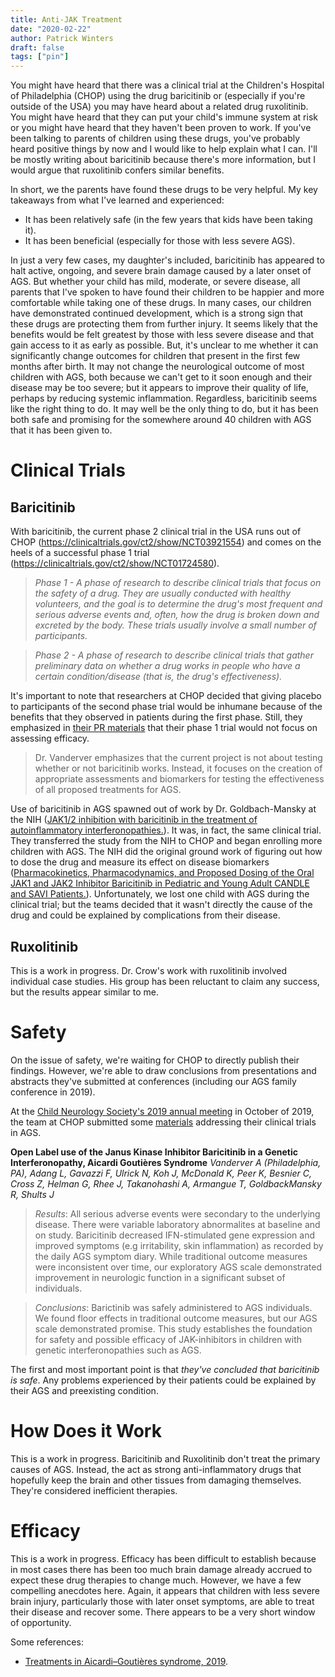 ```yaml
---
title: Anti-JAK Treatment
date: "2020-02-22"
author: Patrick Winters
draft: false
tags: ["pin"]
---
```


You might have heard that there was a clinical trial at the Children's Hospital of Philadelphia (CHOP) using the drug baricitinib or (especially if you're outside of the USA) you may have heard about a related drug ruxolitinib. You might have heard that they can put your child's immune system at risk or you might have heard that they haven't been proven to work. If you've been talking to parents of children using these drugs, you've probably heard positive things by now and I would like to help explain what I can. I'll be mostly writing about baricitinib because there's more information, but I would argue that ruxolitinib confers similar benefits.


In short, we the parents have found these drugs to be very helpful. My key takeaways from what I've learned and experienced:

* It has been relatively safe (in the few years that kids have been taking it).
* It has been beneficial (especially for those with less severe AGS).

In just a very few cases, my daughter's included, baricitinib has appeared to halt active, ongoing, and severe brain damage caused by a later onset of AGS. But whether your child has mild, moderate, or severe disease, all parents that I've spoken to have found their children to be happier and more comfortable while taking one of these drugs. In many cases, our children have demonstrated continued development, which is a strong sign that these drugs are protecting them from further injury. It seems likely that the benefits would be felt greatest by those with less severe disease and that gain access to it as early as possible. But, it's unclear to me whether it can significantly change outcomes for children that present in the first few months after birth. It may not change the neurological outcome of most children with AGS, both because we can't get to it soon enough and their disease may be too severe; but it appears to improve their quality of life, perhaps by reducing systemic inflammation. Regardless, baricitinib seems like the right thing to do. It may well be the only thing to do, but it has been both safe and promising for the somewhere around 40 children with AGS that it has been given to.

# Clinical Trials

## Baricitinib

With baricitinib, the current phase 2 clinical trial in the USA runs out of CHOP (https://clinicaltrials.gov/ct2/show/NCT03921554) and comes on the heels of a successful phase 1 trial (https://clinicaltrials.gov/ct2/show/NCT01724580).

> _Phase 1 - A phase of research to describe clinical trials that focus on the safety of a drug. They are usually conducted with healthy volunteers, and the goal is to determine the drug's most frequent and serious adverse events and, often, how the drug is broken down and excreted by the body. These trials usually involve a small number of participants._

> _Phase 2 - A phase of research to describe clinical trials that gather preliminary data on whether a drug works in people who have a certain condition/disease (that is, the drug's effectiveness)._

It's important to note that researchers at CHOP decided that giving placebo to participants of the second phase trial would be inhumane because of the benefits that they observed in patients during the first phase. Still, they emphasized in [their PR materials](https://www.research.chop.edu/cornerstone-blog/multi-site-study-builds-better-clinical-trials-for-aicardi-goutieres-syndrome) that their phase 1 trial would not focus on assessing efficacy.

> Dr. Vanderver emphasizes that the current project is not about testing whether or not baricitinib works. Instead, it focuses on the creation of appropriate assessments and biomarkers for testing the effectiveness of all proposed treatments for AGS.

Use of baricitinib in AGS spawned out of work by Dr. Goldbach-Mansky at the NIH ([JAK1/2 inhibition with baricitinib in the treatment of autoinflammatory interferonopathies.](https://www.ncbi.nlm.nih.gov/pubmed/29649002)). It was, in fact, the same clinical trial. They transferred the study from the NIH to CHOP and began enrolling more children with AGS. The NIH did the original ground work of figuring out how to dose the drug and measure its effect on disease biomarkers ([Pharmacokinetics, Pharmacodynamics, and Proposed Dosing of the Oral JAK1 and JAK2 Inhibitor Baricitinib in Pediatric and Young Adult CANDLE and SAVI Patients.](https://www.ncbi.nlm.nih.gov/pubmed/29134648)). Unfortunately, we lost one child with AGS during the clinical trial; but the teams decided that it wasn't directly the cause of the drug and could be explained by complications from their disease.

## Ruxolitinib

This is a work in progress. Dr. Crow's work with ruxolitinib involved individual case studies. His group has been reluctant to claim any success, but the results appear similar to me.

# Safety

On the issue of safety, we're waiting for CHOP to directly publish their findings. However, we're able to draw conclusions from presentations and abstracts they've submitted at conferences (including our AGS family conference in 2019).

At the [Child Neurology Society's 2019 annual meeting](https://www.childneurologysociety.org/meetings/2019-cns-annual-meeting/) in October of 2019, the team at CHOP submitted some [materials](https://www.childneurologysociety.org/docs/default-source/2019-CNS/2019-cns-program.pdf) addressing their clinical trials in AGS.

**Open Label use of the Janus Kinase Inhibitor Baricitinib in a Genetic Interferonopathy, Aicardi Goutières Syndrome**
_Vanderver A (Philadelphia, PA), Adang L, Gavazzi F, Ulrick N, Koh J, McDonald K, Peer K, Besnier C, Cross Z, Helman G, Rhee J, Takanohashi A, Armangue T, GoldbackMansky R, Shults J_

> *Results*: All serious adverse events were secondary to the underlying disease. There were variable laboratory abnormalites at baseline and on study. Baricitinib decreased IFN-stimulated gene expression and improved symptoms (e.g irritability, skin inflammation) as recorded by the daily AGS symptom diary. While traditional outcome measures were inconsistent over time, our exploratory AGS scale demonstrated improvement in neurologic function in a significant subset of individuals.

> *Conclusions*: Barictinib was safely administered to AGS individuals. We found floor effects in traditional outcome measures, but our AGS scale demonstrated promise. This study establishes the foundation for safety and possible efficacy of JAK-inhibitors in children with genetic interferonopathies such as AGS.

The first and most important point is that _they've concluded that baricitinib is safe_. Any problems experienced by their patients could be explained by their AGS and preexisting condition.

# How Does it Work
This is a work in progress. Baricitinib and Ruxolitinib don't treat the primary causes of AGS. Instead, the act as strong anti-inflammatory drugs that hopefully keep the brain and other tissues from damaging themselves. They're considered inefficient therapies.

# Efficacy
This is a work in progress. Efficacy has been difficult to establish because in most cases there has been too much brain damage already accrued to expect these drug therapies to change much. However, we have a few compelling anecdotes here. Again, it appears that children with less severe brain injury, particularly those with later onset symptoms, are able to treat their disease and recover some. There appears to be a very short window of opportunity.

Some references:

* [Treatments in Aicardi–Goutières syndrome, 2019](https://doi.org/10.1111/dmcn.14268).